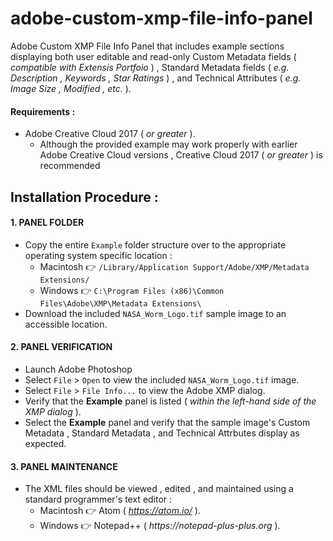 # adobe-custom-xmp-file-info-panel
Adobe Custom XMP File Info Panel that includes example sections displaying both user editable and read-only Custom Metadata fields ( *compatible with Extensis Portfoio* ) , Standard Metadata fields ( *e.g. Description , Keywords , Star Ratings* ) , and Technical Attributes ( *e.g. Image Size , Modified , etc.* ).

#### Requirements :
* Adobe Creative Cloud 2017 ( _or greater_ ).
  * Although the provided example may work properly with earlier Adobe Creative Cloud versions , Creative Cloud 2017 ( *or greater* ) is recommended

## Installation Procedure :

#### 1. PANEL FOLDER
* Copy the entire `Example` folder structure over to the appropriate operating system specific location :
  * Macintosh :point_right: `/Library/Application Support/Adobe/XMP/Metadata Extensions/`
  * Windows :point_right: `C:\Program Files (x86)\Common Files\Adobe\XMP\Metadata Extensions\`
* Download the included `NASA_Worm_Logo.tif` sample image to an accessible location.

#### 2. PANEL VERIFICATION
* Launch Adobe Photoshop 
* Select `File` > `Open` to view the included `NASA_Worm_Logo.tif` image.
* Select `File` > `File Info...` to view the Adobe XMP dialog.
* Verify that the **Example** panel is listed ( *within the left-hand side of the XMP dialog* ).
* Select the **Example** panel and verify that the sample image's Custom Metadata , Standard Metadata , and Technical Attrbutes display as expected.

#### 3. PANEL MAINTENANCE
* The XML files should be viewed , edited , and maintained using a standard programmer's text editor :
  * Macintosh :point_right: Atom ( _https://atom.io/_ ).
  * Windows :point_right: Notepad++ ( _https://notepad-plus-plus.org_ ).
